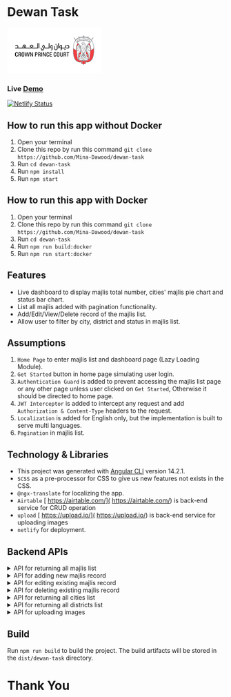 # Dewan Task
![Dewan Logo](https://github.com/Mina-Dawood/dewan-task/blob/master/src/assets/img/dewan-logo-white.png?raw=true)

### Live <a href="https://master--dewan-task.netlify.app/" target="_blank">Demo</a>

[![Netlify Status](https://api.netlify.com/api/v1/badges/8dba159a-bbec-4247-a8f8-c1fcbf07a068/deploy-status)](https://app.netlify.com/sites/dewan-task/deploys)

## How to run this app without Docker

1. Open your terminal
2. Clone this repo by run this command
`git clone https://github.com/Mina-Dawood/dewan-task`
3. Run `cd dewan-task`
4. Run `npm install`
5. Run `npm start`

## How to run this app with Docker

1. Open your terminal
2. Clone this repo by run this command
`git clone https://github.com/Mina-Dawood/dewan-task`
3. Run `cd dewan-task`
4. Run `npm run build:docker`
5. Run `npm run start:docker`

## Features

- Live dashboard to display majlis total number, cities' majlis pie chart and status bar chart.
- List all majlis added with pagination functionality.
- Add/Edit/View/Delete record of the majlis list.
- Allow user to filter by city, district and status in majlis list.

## Assumptions

1. `Home Page` to enter majlis list and dashboard page (Lazy Loading Module).
2. `Get Started` button in home page simulating user login.
3. `Authentication Guard` is added to prevent accessing the majlis list page or any other page unless user clicked on `Get Started`, Otherwise it should be directed to home page.
4. `JWT Interceptor` is added to intercept any request and add `Authorization & Content-Type` headers to the request.
5. `Localization` is added for English only, but the implementation is built to serve multi languages.
6. `Pagination` in majlis list.


## Technology & Libraries


- This project was generated with [Angular CLI](https://github.com/angular/angular-cli) version 14.2.1.
- `SCSS` as a pre-processor for CSS to give us new features not exists in the CSS.
- `@ngx-translate` for localizing the app.
- `Airtable` [ https://airtable.com/]( https://airtable.com/) is back-end service for CRUD operation
- `upload` [ https://upload.io/]( https://upload.io/) is back-end service for uploading images
- `netlify` for deployment.




## Backend APIs


<details>
  <summary>API for returning all majlis list</summary>

```
curl "https://api.airtable.com/v0/appbh2YNBFPRGYBJg/majlis?maxRecords=3&view=Grid%20view" \
  -H "Authorization: Bearer keyP8mHl0YKIjnY8T"
  ```

  </details>


<details>
  <summary>API for adding new majlis record</summary>

```
curl -X POST https://api.airtable.com/v0/appbh2YNBFPRGYBJg/majlis \
  -H "Authorization: Bearer keyP8mHl0YKIjnY8T" \
  -H "Content-Type: application/json" \
  --data '{
  "records": [
    {
      "fields": {
        "id": 1,
        "image": [
          {
            "url": "https://dl.airtable.com/.attachments/a0a50e4a6faa32d3b8166ada97a010f6/a400ed57/1.jpeg"
          }
        ],
        "cityId": 1,
        "status": "Available",
        "districtId": 1,
        "name": "Abu Dhabi city majlis"
      }
    },
    {
      "fields": {
        "id": 2,
        "image": [
          {
            "url": "https://dl.airtable.com/.attachments/9afb6fd7d581cd6292dd4cbfa72c523e/27620130/2.jpeg"
          }
        ],
        "cityId": 2,
        "status": "Unavailable",
        "districtId": 2,
        "name": "Albateen majlis"
      }
    }
  ]
}'
  ```

  </details>


<details>
  <summary>API for editing existing majlis record</summary>

```
curl -X PATCH https://api.airtable.com/v0/appbh2YNBFPRGYBJg/majlis \
  -H "Authorization: Bearer keyP8mHl0YKIjnY8T" \
  -H "Content-Type: application/json" \
  --data '{
  "records": [
    {
      "id": "rec5LevDTkLrVzu2w",
      "fields": {
        "id": 1,
        "image": [
          {
            "id": "attDciHPSVA2XH58r"
          }
        ],
        "cityId": 1,
        "status": "Available",
        "districtId": 1,
        "name": "Abu Dhabi city majlis"
      }
    },
    {
      "id": "recEpyqCEFCTVzXaf",
      "fields": {
        "id": 2,
        "image": [
          {
            "id": "attqcbkVyY88V8e6v"
          }
        ],
        "cityId": 2,
        "status": "Unavailable",
        "districtId": 2,
        "name": "Albateen majlis"
      }
    },
    {
      "id": "rec0L61fzbWba55wL",
      "fields": {
        "id": 3,
        "image": [
          {
            "id": "att1kdNURk6Es9p3P"
          }
        ],
        "cityId": 3,
        "status": "Unavailable",
        "districtId": 3,
        "name": "Majlis Almushrif"
      }
    }
  ]
}'
  ```

  </details>


<details>
  <summary>API for deleting existing majlis record</summary>

```
curl -X DELETE https://api.airtable.com/v0/appbh2YNBFPRGYBJg/majlis \
  -H "Authorization: Bearer keyP8mHl0YKIjnY8T" \
  -G \
  --data-urlencode 'records[]=rec5LevDTkLrVzu2w' \
  --data-urlencode 'records[]=recEpyqCEFCTVzXaf'
  ```

  </details>


<details>
  <summary>API for returning all cities list</summary>

```
curl "https://api.airtable.com/v0/appbh2YNBFPRGYBJg/cities?maxRecords=3&view=Grid%20view" \
  -H "Authorization: Bearer keyP8mHl0YKIjnY8T"
  ```

  </details>


<details>
  <summary>API for returning all districts list</summary>

```
curl "https://api.airtable.com/v0/appbh2YNBFPRGYBJg/districts?maxRecords=3&view=Grid%20view" \
  -H "Authorization: Bearer keyP8mHl0YKIjnY8T"
  ```

  </details>


<details>
  <summary>API for uploading images</summary>

```
curl --data-binary @sample-image.jpg \
     -H "Content-Type: image/jpeg" \
     -H "Authorization: Bearer public_12a1xpV65mKFyHY8eyLM8gXBSkYR" \
     -X POST "https://api.upload.io/v1/files/basic"
  ```

  </details>


## Build

Run `npm run build` to build the project. The build artifacts will be stored in the `dist/dewan-task` directory.


# Thank You



